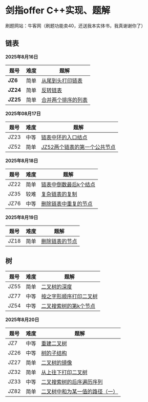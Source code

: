 # 剑指offer C++实现、题解

刷题网站：牛客网（刷题功能卖40，还送我本实体书，我真谢谢你了）

## 链表
**2025年8月16日**


|题号|难度|题解|
| ---- | ---- | ----|
| **JZ6**      | <front color='Green'>简单</front> | [从尾到头打印链表](http://baixiao.club/2025/08/16/%E4%BB%8E%E5%A4%B4%E5%88%B0%E5%B0%BE%E6%89%93%E5%8D%B0%E9%93%BE%E8%A1%A8/) |
| **JZ24** | <front color=Green>简单<front> | [反转链表](http://baixiao.club/2025/08/16/%E5%8F%8D%E8%BD%AC%E9%93%BE%E8%A1%A8/) |
| **JZ25** | <front color=Green>简单<front> | [合并两个排序的列表](http://baixiao.club/2025/08/16/%E5%90%88%E5%B9%B6%E4%B8%A4%E4%B8%AA%E6%8E%92%E5%BA%8F%E7%9A%84%E5%88%97%E8%A1%A8/) |

**2025年08月17日**

| 题号 | 难度                            | 题解                                                         |
| ---- | ------------------------------- | ------------------------------------------------------------ |
| JZ23 | <front color=Yellow>中等<front> | [链表中环的入口结点](https://baixiao.club/2025/08/17/JZ23%E9%93%BE%E8%A1%A8%E4%B8%AD%E7%8E%AF%E7%9A%84%E5%85%A5%E5%8F%A3%E7%BB%93%E7%82%B9/) |
| JZ52 | <front color=Green>简单<front>  | [JZ52两个链表的第一个公共节点](https://baixiao.club/2025/08/17/JZ52%E4%B8%A4%E4%B8%AA%E9%93%BE%E8%A1%A8%E7%9A%84%E7%AC%AC%E4%B8%80%E4%B8%AA%E5%85%AC%E5%85%B1%E8%8A%82%E7%82%B9/) |

**2025年8月18日**

| 题号 | 难度                           | 题解                                                     |
| ---- | ------------------------------ | -------------------------------------------------------- |
| JZ22 | <front color=Green>简单<front> | [链表中倒数最后k个结点](./JZ22_链表中倒数最后k个结点.md) |
| JZ35 | <front color=Green>较难<front> | [复杂链表的复制](./JZ35_复杂链表的复制.md)               |
| JZ76 | <front color=Green>中等<front> | [删除链表中重复的节点](./JZ76_删除链表中重复的结点.md)   |

**2025年8月19日**

| 题号 | 难度                           | 题解                                       |
| ---- | ------------------------------ | ------------------------------------------ |
| JZ18 | <front color=Green>简单<front> | [删除链表的节点](./JZ18_删除链表的节点.md) |

## 树

| 题号 | 难度                            | 题解                                                       |
| ---- | ------------------------------- | ---------------------------------------------------------- |
| JZ55 | <front color=Green>简单<front>  | [二叉树的深度](./JZ55_二叉树的深度.md)                     |
| JZ77 | <front color=Yellow>中等<front> | [按之字形顺序打印二叉树](./JZ77_按之字形顺序打印二叉树.md) |
| JZ54 | <front color=Yellow>中等<front> | [二叉搜索树的第k个节点](./JZ54_二叉搜索树的第k个节点.md)   |

**2025年8月20日**

| 题号 | 难度                            | 题解                                                         |
| ---- | ------------------------------- | ------------------------------------------------------------ |
| JZ7  | <front color=Yellow>中等<front> | [重建二叉树](./JZ7_重建二叉树.md)                            |
| JZ26 | <front color=Yellow>中等<front> | [树的子结构](./JZ26_树的子结构.md)                           |
| JZ27 | <front color=Green>简单<front>  | [二叉树的镜像](./JZ27_二叉树的镜像.md)                       |
| JZ32 | <front color=Green>简单<front>  | [从上往下打印二叉树](./JZ32_从上往下打印二叉树)              |
| JZ33 | <front color=Yellow>中等<front> | [二叉搜索树的后序遍历序列](./JZ33_二叉搜索树的后序遍历序列.md) |
| JZ82 | <front color=Green>简单<front>  | [二叉树中和为某一值的路径（一）](./JZ82_二叉树中和为某一值的路径（一）.md) |
